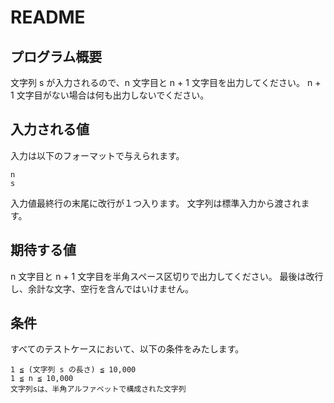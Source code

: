 # README

## プログラム概要
文字列 s が入力されるので、n 文字目と n + 1 文字目を出力してください。 n + 1 文字目がない場合は何も出力しないでください。

## 入力される値
入力は以下のフォーマットで与えられます。
```
n
s
```

入力値最終行の末尾に改行が１つ入ります。
文字列は標準入力から渡されます。

## 期待する値
n 文字目と n + 1 文字目を半角スペース区切りで出力してください。
最後は改行し、余計な文字、空行を含んではいけません。

## 条件
すべてのテストケースにおいて、以下の条件をみたします。
```
1 ≦ (文字列 s の長さ) ≦ 10,000
1 ≦ n ≦ 10,000
文字列sは、半角アルファベットで構成された文字列
```